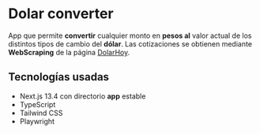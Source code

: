 # Dolar converter

App que permite **convertir** cualquier monto en **pesos al** valor actual de los distintos tipos de cambio del **dólar**. Las cotizaciones se obtienen mediante **WebScraping** de la página [DolarHoy](https://dolarhoy.com/). 

## Tecnologías usadas 

- Next.js 13.4 con directorio **app** estable
- TypeScript  
- Tailwind CSS  
- Playwright